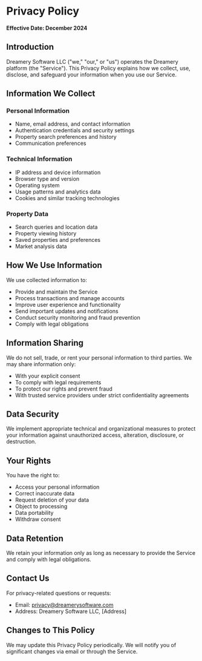 # Privacy Policy

**Effective Date: December 2024**

## Introduction

Dreamery Software LLC ("we," "our," or "us") operates the Dreamery platform (the "Service"). This Privacy Policy explains how we collect, use, disclose, and safeguard your information when you use our Service.

## Information We Collect

### Personal Information
- Name, email address, and contact information
- Authentication credentials and security settings
- Property search preferences and history
- Communication preferences

### Technical Information
- IP address and device information
- Browser type and version
- Operating system
- Usage patterns and analytics data
- Cookies and similar tracking technologies

### Property Data
- Search queries and location data
- Property viewing history
- Saved properties and preferences
- Market analysis data

## How We Use Information

We use collected information to:
- Provide and maintain the Service
- Process transactions and manage accounts
- Improve user experience and functionality
- Send important updates and notifications
- Conduct security monitoring and fraud prevention
- Comply with legal obligations

## Information Sharing

We do not sell, trade, or rent your personal information to third parties. We may share information only:
- With your explicit consent
- To comply with legal requirements
- To protect our rights and prevent fraud
- With trusted service providers under strict confidentiality agreements

## Data Security

We implement appropriate technical and organizational measures to protect your information against unauthorized access, alteration, disclosure, or destruction.

## Your Rights

You have the right to:
- Access your personal information
- Correct inaccurate data
- Request deletion of your data
- Object to processing
- Data portability
- Withdraw consent

## Data Retention

We retain your information only as long as necessary to provide the Service and comply with legal obligations.

## Contact Us

For privacy-related questions or requests:
- Email: privacy@dreamerysoftware.com
- Address: Dreamery Software LLC, [Address]

## Changes to This Policy

We may update this Privacy Policy periodically. We will notify you of significant changes via email or through the Service.
